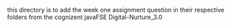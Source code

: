 this directory is to add the week one assignment question in their respective folders from the cognizent javaFSE Digital-Nurture_3.0